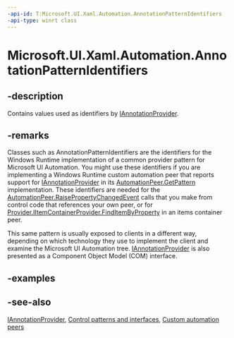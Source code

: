 ```yaml
---
-api-id: T:Microsoft.UI.Xaml.Automation.AnnotationPatternIdentifiers
-api-type: winrt class
---
```


<!-- Class syntax.
public class AnnotationPatternIdentifiers : Windows.UI.Xaml.Automation.IAnnotationPatternIdentifiers
-->

# Microsoft.UI.Xaml.Automation.AnnotationPatternIdentifiers

## -description
Contains values used as identifiers by [IAnnotationProvider](../microsoft.ui.xaml.automation.provider/iannotationprovider.md).

## -remarks
Classes such as AnnotationPatternIdentifiers are the identifiers for the Windows Runtime implementation of a common provider pattern for Microsoft UI Automation. You might use these identifiers if you are implementing a Windows Runtime custom automation peer that reports support for [IAnnotationProvider](../microsoft.ui.xaml.automation.provider/iannotationprovider.md) in its [AutomationPeer.GetPattern](../microsoft.ui.xaml.automation.peers/automationpeer_getpattern_1700082720.md) implementation. These identifiers are needed for the [AutomationPeer.RaisePropertyChangedEvent](../microsoft.ui.xaml.automation.peers/automationpeer_raisepropertychangedevent_482333374.md) calls that you make from control code that references your own peer, or for [Provider.IItemContainerProvider.FindItemByProperty](../microsoft.ui.xaml.automation.provider/iitemcontainerprovider_finditembyproperty_632840925.md) in an items container peer.

This same pattern is usually exposed to clients in a different way, depending on which technology they use to implement the client and examine the Microsoft UI Automation tree. [IAnnotationProvider](/windows/desktop/api/uiautomationcore/nn-uiautomationcore-iannotationprovider) is also presented as a Component Object Model (COM) interface.

## -examples

## -see-also
[IAnnotationProvider](../microsoft.ui.xaml.automation.provider/iannotationprovider.md), [Control patterns and interfaces](/windows/uwp/accessibility/control-patterns-and-interfaces), [Custom automation peers](/windows/uwp/accessibility/custom-automation-peers)
